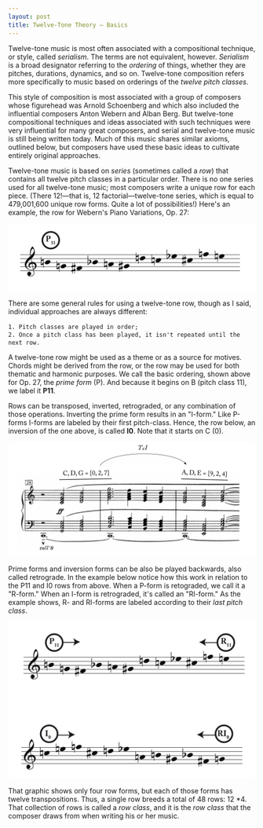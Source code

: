 ```yaml
---
layout: post
title: Twelve-Tone Theory — Basics
---
```


Twelve-tone music is most often associated with a compositional technique, or style, called *serialism*. The terms are not equivalent, however. *Serialism* is a broad designator referring to the *ordering* of things, whether they are pitches, durations, dynamics, and so on. Twelve-tone composition refers more specifically to music based on orderings of the *twelve pitch classes*. 

This style of composition is most associated with a group of composers whose figurehead was Arnold Schoenberg and which also included the influential composers Anton Webern and Alban Berg. But twelve-tone compositional techniques and ideas associated with such techniques were very influential for many great composers, and serial and twelve-tone music is still being written today. Much of this music shares similar axioms, outlined below, but composers have used these basic ideas to cultivate entirely original approaches.

Twelve-tone music is based on _series_ (sometimes called a _row_) that contains all twelve pitch classes in a particular order. There is no one series used for all twelve-tone music; most composers write a unique row for each piece. (There 12!—that is, 12 factorial—twelve-tone series, which is equal to 479,001,600 unique row forms. Quite a lot of possibilities!) Here's an example, the row for Webern's Piano Variations, Op. 27:

[![](Graphics/postTonal/basicRow.png)](Graphics/form/basicRow.png)

There are some general rules for using a twelve-tone row, though as I said, individual approaches are always different:

	1. Pitch classes are played in order; 
	2. Once a pitch class has been played, it isn't repeated until the next row. 
	
A twelve-tone row might be used as a theme or as a source for motives. Chords might be derived from the row, or the row may be used for both thematic and harmonic purposes. We call the basic ordering, shown above for Op. 27, the *prime form* (P). And because it begins on B (pitch class 11), we label it **P11**.

Rows can be transposed, inverted, retrograded, or any combination of those operations. Inverting the prime form results in an "I-form." Like P-forms I-forms are labeled by their first pitch-class. Hence, the row below, an inversion of the one above, is called **I0**. Note that it starts on C (0).


[![](Graphics/postTonal/inversion.png)](Graphics/form/inversion.png)

Prime forms and inversion forms can be also be played backwards, also called retrograde. In the example below notice how this work in relation to the P11 and I0 rows from above. When a P-form is retograded, we call it a "R-form." When an I-form is retrograded, it's called an "RI-form." As the example shows, R- and RI-forms are labeled according to their _last pitch class_.

[![](Graphics/postTonal/family.png)](Graphics/form/family.png)

That graphic shows only four row forms, but each of those forms has twelve transpositions. Thus, a single row breeds a total of 48 rows: 12 *4.  That collection of rows is called a *row class*, and it is the *row class* that the composer draws from when writing his or her music. 